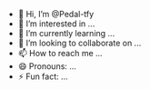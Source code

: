 - 👋 Hi, I’m @Pedal-tfy
- 👀 I’m interested in ...
- 🌱 I’m currently learning ...
- 💞️ I’m looking to collaborate on ...
- 📫 How to reach me ...
- 😄 Pronouns: ...
- ⚡ Fun fact: ...

<!---
Pedal-tfy/Pedal-tfy is a ✨ special ✨ repository because its `README.md` (this file) appears on your GitHub profile.
You can click the Preview link to take a look at your changes.
--->
